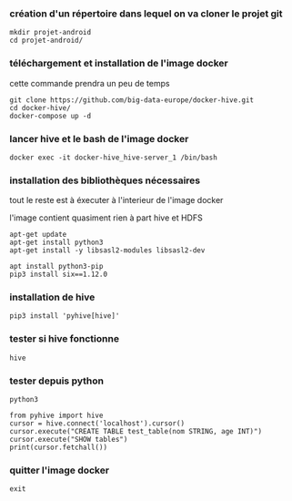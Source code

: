 ### création d'un répertoire dans lequel on va cloner le projet git
    mkdir projet-android
    cd projet-android/

### téléchargement et installation de l'image docker
cette commande prendra un peu de temps

    git clone https://github.com/big-data-europe/docker-hive.git
    cd docker-hive/
    docker-compose up -d

### lancer hive et le bash de l'image docker
    docker exec -it docker-hive_hive-server_1 /bin/bash

### installation des bibliothèques nécessaires
tout le reste est à éxecuter à l'interieur de l'image docker

l'image contient quasiment rien à part hive et HDFS

    apt-get update
    apt-get install python3
    apt-get install -y libsasl2-modules libsasl2-dev

    apt install python3-pip
    pip3 install six==1.12.0
    
### installation de hive
    pip3 install 'pyhive[hive]'

### tester si hive fonctionne
    hive

### tester depuis python
    python3
    
    from pyhive import hive
    cursor = hive.connect('localhost').cursor()
    cursor.execute("CREATE TABLE test_table(nom STRING, age INT)")
    cursor.execute("SHOW tables")
    print(cursor.fetchall())

### quitter l'image docker
    exit

